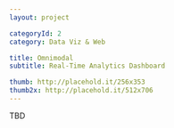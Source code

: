 ```yaml
---
layout: project

categoryId: 2
category: Data Viz & Web

title: Omnimodal
subtitle: Real-Time Analytics Dashboard

thumb: http://placehold.it/256x353
thumb2x: http://placehold.it/512x706
---
```


TBD
